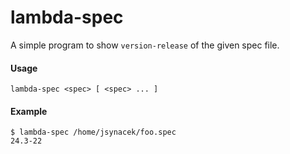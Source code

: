 # lambda-spec

A simple program to show `version-release` of the given spec file.

#### Usage
```
lambda-spec <spec> [ <spec> ... ]
```

#### Example
```
$ lambda-spec /home/jsynacek/foo.spec
24.3-22
```
